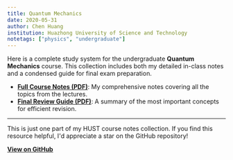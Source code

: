 ```yaml
---
title: Quantum Mechanics
date: 2020-05-31
author: Chen Huang
institution: Huazhong University of Science and Technology
notetags: ["physics", "undergraduate"]
---
```


Here is a complete study system for the undergraduate **Quantum Mechanics** course. This collection includes both my detailed in-class notes and a condensed guide for final exam preparation.

- [**Full Course Notes (PDF)**](quantum-mechancis/pdf/quantum-mechanics.pdf): My comprehensive notes covering all the topics from the lectures.
- [**Final Review Guide (PDF)**](quantum-mechancis/pdf/review-quantum-mechanics.pdf): A summary of the most important concepts for efficient revision.

---

This is just one part of my HUST course notes collection. If you find this resource helpful, I'd appreciate a star on the GitHub repository!

[**View on GitHub**](https://github.com/chenx820/HUST-course-notes)
